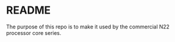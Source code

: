 # README #


The purpose of this repo is to make it used by the commercial N22 processor core series. 

